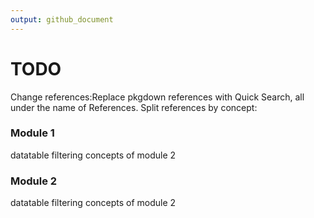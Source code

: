 ```yaml
---
output: github_document
---
```


# TODO

Change references:Replace pkgdown references with Quick Search, all under the name of References. Split references by concept:

### Module 1

datatable filtering concepts of module 2

### Module 2

datatable filtering concepts of module 2
